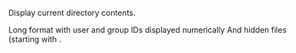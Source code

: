 Display current directory contents.

Long format
with user and group IDs displayed numerically
And hidden files (starting with .
